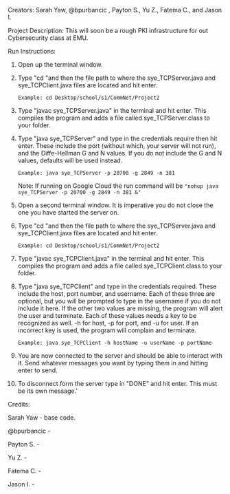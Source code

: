 Creators: Sarah Yaw, @bpurbancic , Payton S., Yu Z., Fatema C., and Jason I.

Project Description:
  This will soon be a rough PKI infrastructure for out Cybersecurity class at EMU.

Run Instructions:
  1)  Open up the terminal window.
  2)  Type "cd "and then the file path to where the sye_TCPServer.java and sye_TCPClient.java files are located and hit enter.
      
      `Example: cd Desktop/school/s1/CommNet/Project2`
  3)  Type "javac sye_TCPServer.java" in the terminal and hit enter. This compiles the program and adds a file called sye_TCPServer.class to your folder.
  4)  Type "java sye_TCPServer" and type in the credentials require then hit enter. These include the port (without which, your server will not run), and the Diffe-Hellman G and N values. If you do not include the G and N values, defaults will be used instead.
      
      `Example: java sye_TCPServer -p 20700 -g 2849 -n 381`
      
      Note: If running on Google Cloud the run command will be `"nohup java sye_TCPServer -p 20700 -g 2849 -n 381 &"`
  5)  Open a second terminal window. It is imperative you do not close the one you have started the server on.
  6)  Type "cd "and then the file path to where the sye_TCPServer.java and sye_TCPClient.java files are located and hit enter.
      
      `Example: cd Desktop/school/s1/CommNet/Project2`
  7)  Type "javac sye_TCPClient.java" in the terminal and hit enter. This compiles the program and adds a file called sye_TCPClient.class to your folder.
  8)  Type "java sye_TCPClient" and type in the credentials required. These include the host, port number, and username. Each of these three are optional, but you will be prompted to type in the username if you do not include it here. If the other two values are missing, the program will alert the user and terminate. Each of these values needs a key to be recognized as well. -h for host, -p for port, and -u for user. If an incorrect key is used, the program will complain and terminate.
      
      `Example: java sye_TCPClient -h hostName -u userName -p portName`
  9)  You are now connected to the server and should be able to interact with it. Send whatever messages you want by typing them in and hitting enter to send.
  10) To disconnect form the server type in "DONE" and hit enter. This must be its own message.'

Credits:

  Sarah Yaw - base code. 
  
  @bpurbancic - 
  
  Payton S. - 
  
  Yu Z. - 
  
  Fatema C. - 
  
  Jason I. - 
